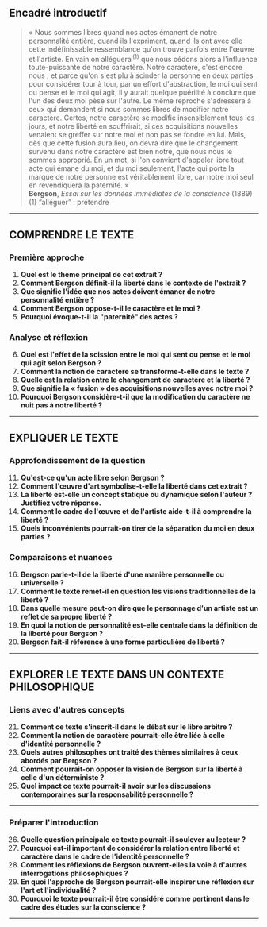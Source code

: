 ## Encadré introductif
> « Nous sommes libres quand nos actes émanent de notre personnalité entière, quand ils l'expriment, quand ils ont avec elle cette indéfinissable ressemblance qu'on trouve parfois entre l'œuvre et l'artiste. En vain on alléguera <sup>(1)</sup> que nous cédons alors à l'influence toute-puissante de notre caractère. Notre caractère, c'est encore nous ; et parce qu'on s'est plu à scinder la personne en deux parties pour considérer tour à tour, par un effort d'abstraction, le moi qui sent ou pense et le moi qui agit, il y aurait quelque puérilité à conclure que l'un des deux moi pèse sur l'autre. Le même reproche s'adressera à ceux qui demandent si nous sommes libres de modifier notre caractère. Certes, notre caractère se modifie insensiblement tous les jours, et notre liberté en souffrirait, si ces acquisitions nouvelles venaient se greffer sur notre moi et non pas se fondre en lui. Mais, dès que cette fusion aura lieu, on devra dire que le changement survenu dans notre caractère est bien notre, que nous nous le sommes approprié. En un mot, si l'on convient d'appeler libre tout acte qui émane du moi, et du moi seulement, l'acte qui porte la marque de notre personne est véritablement libre, car notre moi seul en revendiquera la paternité. »  
> **Bergson**, *Essai sur les données immédiates de la conscience* (1889)  
> (1) “alléguer” : prétendre

---

## COMPRENDRE LE TEXTE

### Première approche

1. **Quel est le thème principal de cet extrait ?**  
2. **Comment Bergson définit-il la liberté dans le contexte de l'extrait ?**  
3. **Que signifie l'idée que nos actes doivent émaner de notre personnalité entière ?**  
4. **Comment Bergson oppose-t-il le caractère et le moi ?**  
5. **Pourquoi évoque-t-il la "paternité" des actes ?**  

### Analyse et réflexion

6. **Quel est l'effet de la scission entre le moi qui sent ou pense et le moi qui agit selon Bergson ?**  
7. **Comment la notion de caractère se transforme-t-elle dans le texte ?**  
8. **Quelle est la relation entre le changement de caractère et la liberté ?**  
9. **Que signifie la « fusion » des acquisitions nouvelles avec notre moi ?**  
10. **Pourquoi Bergson considère-t-il que la modification du caractère ne nuit pas à notre liberté ?**  

---

## EXPLIQUER LE TEXTE

### Approfondissement de la question

11. **Qu'est-ce qu'un acte libre selon Bergson ?**  
12. **Comment l'œuvre d'art symbolise-t-elle la liberté dans cet extrait ?**  
13. **La liberté est-elle un concept statique ou dynamique selon l'auteur ? Justifiez votre réponse.**  
14. **Comment le cadre de l'œuvre et de l'artiste aide-t-il à comprendre la liberté ?**  
15. **Quels inconvénients pourrait-on tirer de la séparation du moi en deux parties ?**  

### Comparaisons et nuances

16. **Bergson parle-t-il de la liberté d'une manière personnelle ou universelle ?**  
17. **Comment le texte remet-il en question les visions traditionnelles de la liberté ?**  
18. **Dans quelle mesure peut-on dire que le personnage d'un artiste est un reflet de sa propre liberté ?**  
19. **En quoi la notion de personnalité est-elle centrale dans la définition de la liberté pour Bergson ?**  
20. **Bergson fait-il référence à une forme particulière de liberté ?**  

---

## EXPLORER LE TEXTE DANS UN CONTEXTE PHILOSOPHIQUE

### Liens avec d'autres concepts

21. **Comment ce texte s'inscrit-il dans le débat sur le libre arbitre ?**  
22. **Comment la notion de caractère pourrait-elle être liée à celle d'identité personnelle ?**  
23. **Quels autres philosophes ont traité des thèmes similaires à ceux abordés par Bergson ?**  
24. **Comment pourrait-on opposer la vision de Bergson sur la liberté à celle d'un déterministe ?**  
25. **Quel impact ce texte pourrait-il avoir sur les discussions contemporaines sur la responsabilité personnelle ?**  

---

### Préparer l'introduction

26. **Quelle question principale ce texte pourrait-il soulever au lecteur ?**  
27. **Pourquoi est-il important de considérer la relation entre liberté et caractère dans le cadre de l'identité personnelle ?**  
28. **Comment les réflexions de Bergson ouvrent-elles la voie à d'autres interrogations philosophiques ?**  
29. **En quoi l'approche de Bergson pourrait-elle inspirer une réflexion sur l'art et l'individualité ?**  
30. **Pourquoi le texte pourrait-il être considéré comme pertinent dans le cadre des études sur la conscience ?**  

---
